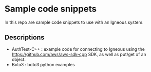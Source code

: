 # Sample code snippets

In this repo are sample code snippets to use with an Igneous system. 

## Descriptions

* AuthTest-C++ : example code for connecting to Igneous using the https://github.com/aws/aws-sdk-cpp SDK, as well as put/get of an object.  
* Boto3 : boto3 python examples


 
